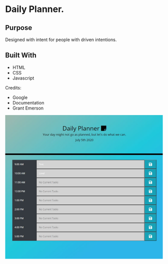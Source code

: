# Daily Planner.

## Purpose
Designed with intent for people with driven intentions.

## Built With
* HTML
* CSS
* Javascript

Credits:

* Google
* Documentation
* Grant Emerson

![Planner](/assets/images/Capture.JPG "Final Version")
